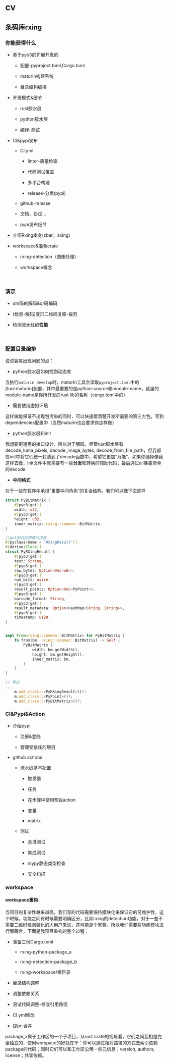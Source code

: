 # cv

## 条码库rxing

### 你能获得什么

* 基于pyo3的扩展开发的
  
  * 配置-pyproject.toml,Cargo.toml
  
  * maturin构建系统
  
  * 目录结构编排

* 开发模式&细节
  
  * rust胶水层
  
  * python胶水层
  
  * 编译-测试

* CI&pypi发布
  
  * CI.yml
    
    * linter-质量检查
    
    * 代码测试覆盖
    
    * 多平台构建
    
    * release-分发(pypi)
  
  * github-release
  
  * 文档，协议...
  
  * pypi发布细节

* 介绍Rxing本身(zbar，zxing)

* workspace&混合crate
  
  * rxing-detection（图像处理）
  
  * workspace概念

<br>

### 演示

* dm码的解码&qr码编码

* (检测-解码)变形二维码复原-裁剪

* 检测流水线的**性能**

<br>

### 配置目录编排

说说容易出现问题的点：

* python胶水层如何找到动态库

当执行`maturin develop`时，maturin工具会读取`pyproject.toml`中的[tool.maturin]配置，其中最重要的是python-source和module-name，这里的module-name是你所开发的rust lib的名称（cargo.toml中的）

* 需要使用虚拟环境

这样做能保证不出现包污染的同时，可以快速厘清楚开发所需要的第三方包，写到dependencies配置中（当然maturin也会要求你这样做）

* python胶水层和init

我想要更通用的接口设计，所以对于解码，尽管rust胶水层有decode_luma_pixels, decode_image_bytes, decode_from_file_path，但我都在init中将它们统一封装到了decode函数中，希望它更加“万能”，如果你选择像我这样去做，init文件中就需要有一些**分发**和转换的辅助代码，最后通过all暴露简单的decode

* **中间格式**

对于一些在程序中承担“重要中间角色”的复合结构，我们可以像下面这样

```rust
struct PyBitMatrix {
    #[pyo3(get)]
    width: u32,
    #[pyo3(get)]
    height: u32,
    inner_matrix: rxing::common::BitMatrix,
}

//get宏访问想要的内容
#[pyclass(name = "RXingResult")]
#[derive(Clone)]
struct PyRXingResult {
    #[pyo3(get)]
    text: String,
    #[pyo3(get)]
    raw_bytes: Option<Vec<u8>>,
    #[pyo3(get)]
    num_bits: usize,
    #[pyo3(get)]
    result_points: Option<Vec<PyPoint>>,
    #[pyo3(get)]
    barcode_format: String,
    #[pyo3(get)]
    result_metadata: Option<HashMap<String, String>>,
    #[pyo3(get)]
    timestamp: u128,
}


impl From<rxing::common::BitMatrix> for PyBitMatrix {
    fn from(bm: rxing::common::BitMatrix) -> Self {
        PyBitMatrix {
            width: bm.getWidth(),
            height: bm.getHeight(),
            inner_matrix: bm,
        }
    }
}

// 导出
...
    m.add_class::<PyRXingResult>()?;
    m.add_class::<PyPoint>()?;
    m.add_class::<PyBitMatrix>()?;
```



### CI&Pypi&Action

* 介绍pypi
  
  * 注册&登陆
  
  * 管理受信任的项目

* github actions
  
  * 流水线基本配置
    
    * 触发器
    
    * 任务
    
    * 在步骤中使用预设action
    
    * 变量
    
    * matrix
  
  * 测试
    
    * 基准测试
    
    * 集成测试
    
    * mypy静态类型检查
    
    * 安全扫描



### workspace

#### workspace重构

当项目的复杂性越来越高，我们写的代码需要保持模块化来保证它的可维护性，这个时候，功能之间有时候需要明确区分，比如rxing的detection功能，对于一些不需要二维码检测强化的人用户来说，这可能是个累赘，所以我们需要将功能模块进行解耦合，下面是我项目重构的整个过程：

* 准备三份Cargo.toml
  
  * rxing-python-package_a
  
  * rxing-detection-package_b
  
  * rxing-workspace/根目录

* 目录结构调整

* 调整依赖关系

* 测试代码调整-修改引用路径

* CI.yml修改

* 提pr-合并

package_x属于工作区的一个子项目，从rust crate的视角看，它们之间互相是完全独立的，使用worspace的好处在于：你可以通过相对路径的方式去索引依赖package的代码；同时它们可以和工作区公用一些元信息：version, authors, license；共享依赖。




